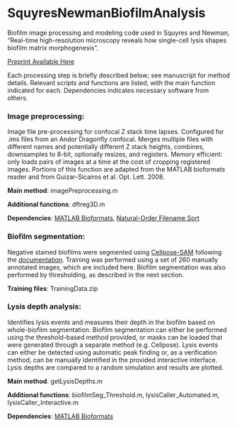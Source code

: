 # SquyresNewmanBiofilmAnalysis
Biofilm image processing and modeling code used in Squyres and Newman, “Real-time high-resolution microscopy reveals how single-cell lysis shapes biofilm matrix morphogenesis”. 

[Preprint Available Here](https://www.biorxiv.org/content/10.1101/2024.10.13.618105v1)

Each processing step is briefly described below; see manuscript for method details. Relevant scripts and functions are listed, with the main function indicated for each. Dependencies indicates necessary software from others. 

### Image preprocessing: 

Image file pre-processing for confocal Z stack time lapses. Configured for .ims files from an Andor Dragonfly confocal. Merges multiple files with different names and potentially different Z stack heights, combines, downsamples to 8-bit, optionally resizes, and registers. Memory efficient: only loads pairs of images at a time at the cost of cropping registered images. Portions of this function are adapted from the MATLAB bioformats reader and from Guizar-Sicairos et al. Opt. Lett. 2008.

**Main method**:  imagePreprocessing.m

**Additional functions**: dftreg3D.m

**Dependencies**: [MATLAB Bioformats](https://www.openmicroscopy.org/bio-formats/downloads/), [Natural-Order Filename Sort](https://www.mathworks.com/matlabcentral/fileexchange/47434-natural-order-filename-sort)

### Biofilm segmentation:

Negative stained biofilms were segmented using [Cellpose-SAM](https://www.biorxiv.org/content/10.1101/2025.04.28.651001v1) following the [documentation](https://cellpose.readthedocs.io/en/latest/). Training was performed using a set of 260 manually annotated images, which are included here. Biofilm segmentation was also performed by thresholding, as described in the next section. 

**Training files**: TrainingData.zip

### Lysis depth analysis:

Identifies lysis events and measures their depth in the biofilm based on whole-biofilm segmentation. Biofilm segmentation can either be performed using the threshold-based method provided, or masks can be loaded that were generated through a separate method (e.g. Cellpose). Lysis events can either be detected using automatic peak finding or, as a verification method, can be manually identified in the provided interactive interface. Lysis depths are compared to a random simulation and results are plotted. 

**Main method**:  getLysisDepths.m

**Additional functions**: biofilmSeg_Threshold.m, lysisCaller_Automated.m, lysisCaller_Interactive.m

**Dependencies**: [MATLAB Bioformats](https://www.openmicroscopy.org/bio-formats/downloads/)



